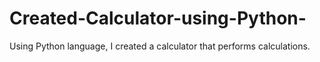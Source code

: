 # Created-Calculator-using-Python-
Using Python language, I created a calculator that performs calculations. 
